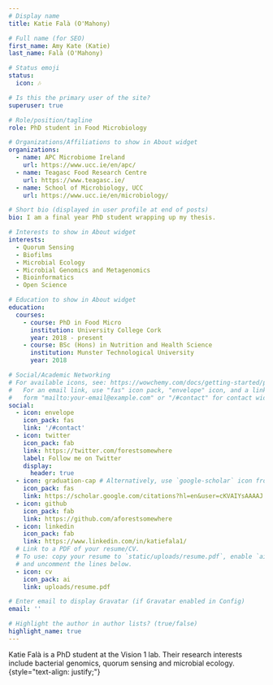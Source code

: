 ```yaml
---
# Display name
title: Katie Falà (O'Mahony)

# Full name (for SEO)
first_name: Amy Kate (Katie)
last_name: Falà (O'Mahony)

# Status emoji
status: 
  icon: 🎶

# Is this the primary user of the site?
superuser: true

# Role/position/tagline
role: PhD student in Food Microbiology

# Organizations/Affiliations to show in About widget
organizations:
  - name: APC Microbiome Ireland
    url: https://www.ucc.ie/en/apc/
  - name: Teagasc Food Research Centre
    url: https://www.teagasc.ie/
  - name: School of Microbiology, UCC
    url: https://www.ucc.ie/en/microbiology/

# Short bio (displayed in user profile at end of posts)
bio: I am a final year PhD student wrapping up my thesis.

# Interests to show in About widget
interests:
  - Quorum Sensing
  - Biofilms
  - Microbial Ecology
  - Microbial Genomics and Metagenomics
  - Bioinformatics
  - Open Science

# Education to show in About widget
education:
  courses:
    - course: PhD in Food Micro
      institution: University College Cork
      year: 2018 - present
    - course: BSc (Hons) in Nutrition and Health Science 
      institution: Munster Technological University
      year: 2018

# Social/Academic Networking
# For available icons, see: https://wowchemy.com/docs/getting-started/page-builder/#icons
#   For an email link, use "fas" icon pack, "envelope" icon, and a link in the
#   form "mailto:your-email@example.com" or "/#contact" for contact widget.
social:
  - icon: envelope
    icon_pack: fas
    link: '/#contact'
  - icon: twitter
    icon_pack: fab
    link: https://twitter.com/forestsomewhere
    label: Follow me on Twitter
    display:
      header: true
  - icon: graduation-cap # Alternatively, use `google-scholar` icon from `ai` icon pack
    icon_pack: fas
    link: https://scholar.google.com/citations?hl=en&user=cKVAIYsAAAAJ
  - icon: github
    icon_pack: fab
    link: https://github.com/aforestsomewhere
  - icon: linkedin
    icon_pack: fab
    link: https://www.linkedin.com/in/katiefala1/
  # Link to a PDF of your resume/CV.
  # To use: copy your resume to `static/uploads/resume.pdf`, enable `ai` icons in `params.yaml`,
  # and uncomment the lines below.
  - icon: cv
    icon_pack: ai
    link: uploads/resume.pdf

# Enter email to display Gravatar (if Gravatar enabled in Config)
email: ''

# Highlight the author in author lists? (true/false)
highlight_name: true
---
```


Katie Falà is a PhD student at the Vision 1 lab. Their research interests include bacterial genomics, quorum sensing and microbial ecology.
{style="text-align: justify;"}
